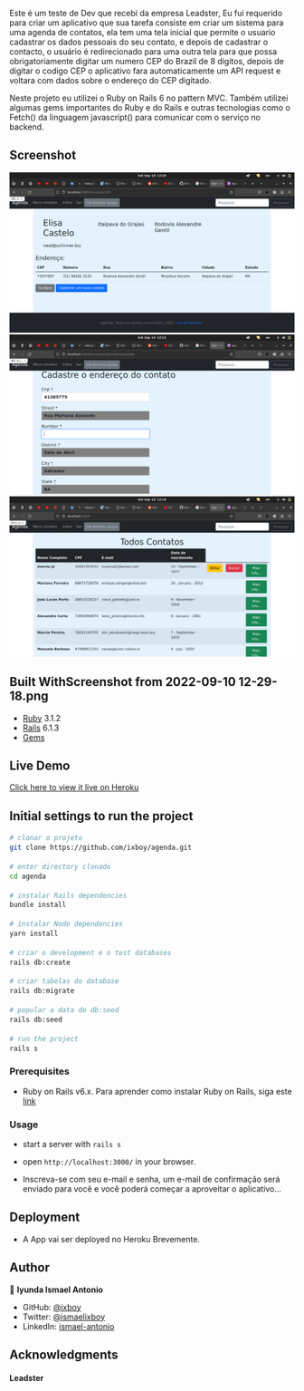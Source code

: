 Este é um teste de Dev que recebi da empresa Leadster, Eu fui requerido para criar um aplicativo que sua tarefa consiste em criar um sistema para uma ​agenda de contatos, ela tem uma tela inicial que permite o usuario cadastrar os dados pessoais do seu contato, e depois de cadastrar o contacto, o usuário é redirecionado para uma outra tela para que possa obrigatoriamente digitar um numero CEP do Brazil de 8 digitos, depois de digitar o codigo CEP o aplicativo fara automaticamente um API request e voltara com dados sobre o endereço do CEP digitado.

Neste projeto eu utilizei o Ruby on Rails 6 no pattern MVC. Também utilizei algumas gems importantes do Ruby e do Rails e outras tecnologias como o Fetch() da linguagem javascript() para comunicar com o serviço no backend.

## Screenshot

![screenshot](./app/assets/images/Screenshot2.png)
![screenshot](./app/assets/images/Screenshot3.png)
![screenshot](./app/assets/images/Screenshot1.png)
  

## Built WithScreenshot from 2022-09-10 12-29-18.png

- [Ruby](https://www.ruby-lang.org/en/) 3.1.2
- [Rails](https://guides.rubyonrails.org/getting_started.html) 6.1.3
- [Gems](https://rubygems.org/)

## Live Demo

[Click here to view it live on Heroku](https://bootstrap-blog-rails.herokuapp.com/)

## Initial settings to run the project

```bash
# clonar o projeto
git clone https://github.com/ixboy/agenda.git

# enter directory clonado
cd agenda

# instalar Rails dependencies
bundle install

# instalar Node dependencies
yarn install

# criar o development e o test databases
rails db:create

# criar tabelas do database
rails db:migrate

# popular a data do db:seed
rails db:seed

# run the project
rails s
```

### Prerequisites

- Ruby on Rails v6.x. Para aprender como instalar Ruby on Rails, siga este [link](https://guides.rubyonrails.org/getting_started.html)

### Usage

- start a server with `rails s`

- open `http://localhost:3000/` in your browser.

- Inscreva-se com seu e-mail e senha, um e-mail de confirmação será enviado para você e você poderá começar a aproveitar o aplicativo...



## Deployment

- A App vai ser deployed no Heroku Brevemente.

## Author

👤 **Iyunda Ismael Antonio**

- GitHub: [@ixboy](https://github.com/ixboy)
- Twitter: [@ismaelixboy](https://twitter.com/ismaelixboy)
- LinkedIn: [ismael-antonio](https://www.linkedin.com/in/ismaelantonio/)


## Acknowledgments

#### Leadster
